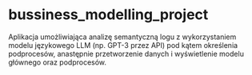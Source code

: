 # bussiness_modelling_project

Aplikacja umożliwiająca analizę semantyczną logu z wykorzystaniem modelu językowego LLM (np. GPT-3 przez API) pod kątem określenia podprocesów, anastępnie przetworzenie danych i wyświetlenie modelu głównego oraz podprocesów.

